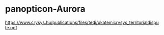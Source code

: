 # panopticon-Aurora

https://www.crysys.hu/publications/files/tedi/ukatemicrysys_territorialdispute.pdf
